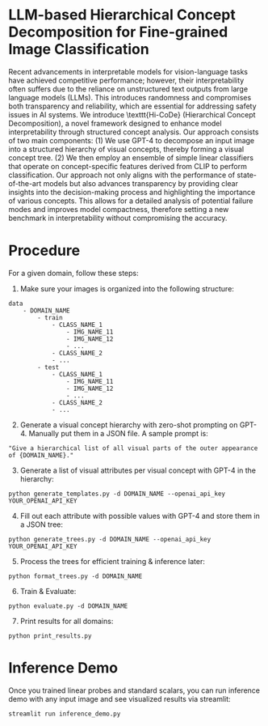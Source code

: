 # LLM-based Hierarchical Concept Decomposition for Fine-grained Image Classification
Recent advancements in interpretable models for vision-language tasks have achieved competitive performance; however, their interpretability often suffers due to the reliance on unstructured text outputs from large language models (LLMs). This introduces randomness and compromises both transparency and reliability, which are essential for addressing safety issues in AI systems. We introduce \texttt{Hi-CoDe} (Hierarchical Concept Decomposition), a novel framework designed to enhance model interpretability through structured concept analysis. Our approach consists of two main components: (1) We use GPT-4 to decompose an input image into a structured hierarchy of visual concepts, thereby forming a visual concept tree. (2) We then employ an ensemble of simple linear classifiers that operate on concept-specific features derived from CLIP to perform classification. Our approach not only aligns with the performance of state-of-the-art models but also advances transparency by providing clear insights into the decision-making process and highlighting the importance of various concepts. This allows for a detailed analysis of potential failure modes and improves model compactness, therefore setting a new benchmark in interpretability without compromising the accuracy.

# Procedure
For a given domain, follow these steps:

1. Make sure your images is organized into the following structure:
```
data
    - DOMAIN_NAME
        - train
            - CLASS_NAME_1
                - IMG_NAME_11
                - IMG_NAME_12
                - ...
            - CLASS_NAME_2
            - ...
        - test
            - CLASS_NAME_1
                - IMG_NAME_11
                - IMG_NAME_12
                - ...
            - CLASS_NAME_2
            - ...
```

2. Generate a visual concept hierarchy with zero-shot prompting on GPT-4. Manually put them in a JSON file. A sample prompt is:
```
"Give a hierarchical list of all visual parts of the outer appearance of {DOMAIN_NAME}."
```

3. Generate a list of visual attributes per visual concept with GPT-4 in the hierarchy:
```
python generate_templates.py -d DOMAIN_NAME --openai_api_key YOUR_OPENAI_API_KEY
```


4. Fill out each attribute with possible values with GPT-4 and store them in a JSON tree:
```
python generate_trees.py -d DOMAIN_NAME --openai_api_key YOUR_OPENAI_API_KEY
```

5. Process the trees for efficient training & inference later:
```
python format_trees.py -d DOMAIN_NAME
```

6. Train & Evaluate:
```
python evaluate.py -d DOMAIN_NAME
```

7. Print results for all domains:
```
python print_results.py
```

# Inference Demo
Once you trained linear probes and standard scalars, you can run inference demo with any input image and see visualized results via streamlit:
```
streamlit run inference_demo.py
```